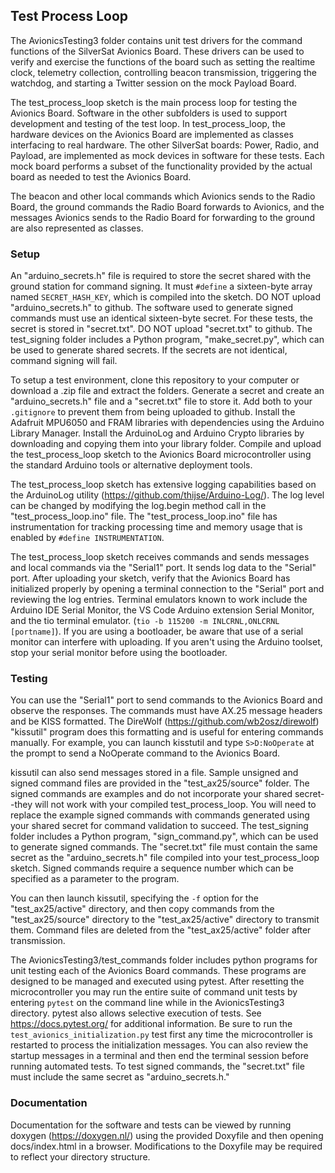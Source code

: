 ## Test Process Loop
The AvionicsTesting3 folder contains unit test drivers for the command functions of the SilverSat Avionics Board. These drivers can be used to verify and exercise the functions of the board such as setting the realtime clock, telemetry collection, controlling beacon transmission, triggering the watchdog, and starting a Twitter session on the mock Payload Board.

The test_process_loop sketch is the main process loop for testing the Avionics Board. Software in the other subfolders is used to support development and testing of the test loop. In test_process_loop, the hardware devices on the Avionics Board are implemented as classes interfacing to real hardware. The other SilverSat boards: Power, Radio, and Payload, are implemented as mock devices in software for these tests. Each mock board performs a subset of the functionality provided by the actual board as needed to test the Avionics Board.

The beacon and other local commands which Avionics sends to the Radio Board, the ground commands the Radio Board forwards to Avionics, and the messages Avionics sends to the Radio Board for forwarding to the ground are also represented as classes.

### Setup
An "arduino_secrets.h" file is required to store the secret shared with the ground station for command signing. It must ```#define``` a sixteen-byte array named ```SECRET_HASH_KEY```, which is compiled into the sketch. DO NOT upload "arduino_secrets.h" to github. The software used to generate signed commands must use an identical sixteen-byte secret. For these tests, the secret is stored in "secret.txt". DO NOT upload "secret.txt" to github. The test_signing folder includes a Python program, "make_secret.py", which can be used to generate shared secrets. If the secrets are not identical, command signing will fail.

To setup a test environment, clone this repository to your computer or download a .zip file and extract the folders. Generate a secret and create an "arduino_secrets.h" file and a "secret.txt" file to store it. Add both to your ```.gitignore``` to prevent them from being uploaded to github. Install the Adafruit MPU6050 and FRAM libraries with dependencies using the Arduino Library Manager. Install the ArduinoLog and Arduino Crypto libraries by downloading and copying them into your library folder. Compile and upload the test_process_loop sketch to the Avionics Board microcontroller using the standard Arduino tools or alternative deployment tools.

The test_process_loop sketch has extensive logging capabilities based on the ArduinoLog utility (https://github.com/thijse/Arduino-Log/). The log level can be changed by modifying the log.begin method call in the "test_process_loop.ino" file. The "test_process_loop.ino" file has instrumentation for tracking processing time and memory usage that is enabled by ```#define INSTRUMENTATION```.

The test_process_loop sketch receives commands and sends messages and local commands via the "Serial1" port. It sends log data to the "Serial" port. After uploading your sketch, verify that the Avionics Board has initialized properly by opening a terminal connection to the "Serial" port and reviewing the log entries. Terminal emulators known to work include the Arduino IDE Serial Monitor, the VS Code Arduino extension Serial Monitor, and the tio terminal emulator. (```tio -b 115200 -m INLCRNL,ONLCRNL [portname]```). If you are using a bootloader, be aware that use of
a serial monitor can interfere with uploading. If you aren't using the Arduino toolset, stop your serial monitor before using the bootloader.

### Testing

You can use the "Serial1" port to send commands to the Avionics Board and observe the responses. The commands must have AX.25 message headers and be KISS formatted. The DireWolf (https://github.com/wb2osz/direwolf) "kissutil" program does this formatting and is useful for entering commands manually. For example, you can launch kisstutil and type ```S>D:NoOperate``` at the prompt to send a NoOperate command to the Avionics Board. 

kissutil can also send messages stored in a file. Sample unsigned and signed command files are provided in the "test_ax25/source" folder. The signed commands are examples and do not incorporate your shared secret--they will not work with your compiled test_process_loop. 
You will need to replace the example signed commands with commands generated using your shared secret for command validation to succeed. The test_signing folder includes a Python program, "sign_command.py", which can be used to generate signed commands. The "secret.txt" file must contain the same secret as the "arduino_secrets.h" file compiled into your test_process_loop sketch. Signed commands require a sequence number which can be specified as a parameter to the program.

You can then launch kissutil, specifying the ```-f``` option for the "test_ax25/active" directory, and then copy commands from the "test_ax25/source" directory to the "test_ax25/active" directory to transmit them. Command files are deleted from the "test_ax25/active" folder after transmission. 

The AvionicsTesting3/test_commands folder includes python programs for unit testing each of the Avionics Board commands. These programs are designed to be managed and executed using pytest. After resetting the microcontroller you may run the entire suite of command unit tests by entering ```pytest``` on the command line while in the AvionicsTesting3 directory. pytest also allows selective execution of tests. See https://docs.pytest.org/ for additional information. Be sure to run the ```test_avionics_initialization.py``` test first any time the microcontroller is restarted to process the initialization messages. You can also review the startup messages in a terminal and then end the terminal session before running automated tests. To test signed commands, the "secret.txt" file must include the same secret as "arduino_secrets.h."

### Documentation

Documentation for the software and tests can be viewed by running doxygen (https://doxygen.nl/) using the provided Doxyfile and then opening docs/index.html in a browser. Modifications to the Doxyfile may be required to reflect your directory structure.

